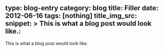type: blog-entry
category: blog
title: Filler
date: 2012-06-16
tags: [nothing]
title_img_src:
snippet: >
   This is what a blog post would look like.:
---

This is what a blog post would look like.